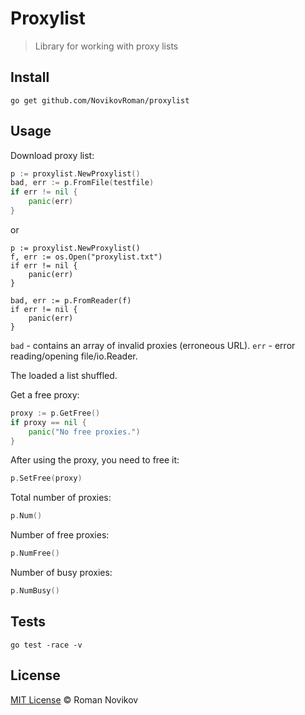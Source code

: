 # Proxylist

> Library for working with proxy lists

## Install

```shell
go get github.com/NovikovRoman/proxylist
```

## Usage

Download proxy list:
```go
p := proxylist.NewProxylist()
bad, err := p.FromFile(testfile)
if err != nil {
    panic(err)
}
```

or

```
p := proxylist.NewProxylist()
f, err := os.Open("proxylist.txt")
if err != nil {
    panic(err)
}

bad, err := p.FromReader(f)
if err != nil {
    panic(err)
}
```

`bad` - contains an array of invalid proxies (erroneous URL).
`err` - error reading/opening file/io.Reader.

The loaded a list shuffled.

Get a free proxy:
```go
proxy := p.GetFree()
if proxy == nil {
    panic("No free proxies.")
}
```

After using the proxy, you need to free it:

```go
p.SetFree(proxy)
```

Total number of proxies:
```go
p.Num()
```

Number of free proxies:
```go
p.NumFree()
```

Number of busy proxies:
```go
p.NumBusy()
```

## Tests

```shell
go test -race -v
```

## License
[MIT License](LICENSE) © Roman Novikov